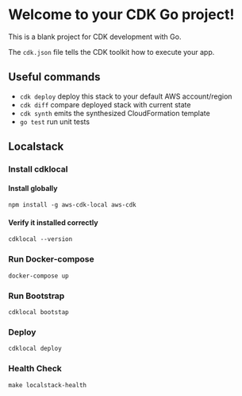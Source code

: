 # Welcome to your CDK Go project!

This is a blank project for CDK development with Go.

The `cdk.json` file tells the CDK toolkit how to execute your app.

## Useful commands

- `cdk deploy` deploy this stack to your default AWS account/region
- `cdk diff` compare deployed stack with current state
- `cdk synth` emits the synthesized CloudFormation template
- `go test` run unit tests

## Localstack

### Install cdklocal

#### Install globally

`npm install -g aws-cdk-local aws-cdk`

#### Verify it installed correctly

`cdklocal --version`

### Run Docker-compose

`docker-compose up`

### Run Bootstrap

`cdklocal bootstap`

### Deploy

`cdklocal deploy`

### Health Check

`make localstack-health`
